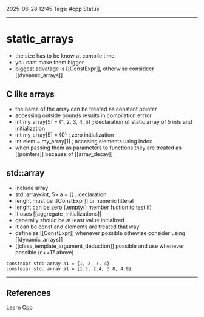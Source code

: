 
2025-06-28 12:45
Tags: #cpp
Status:

---
# static_arrays
- the size has to be know at compile time
- you cant make them bigger
- biggest advatage is [[ConstExpr]], otherwise consideer [[dynamic_arrays]]
## C like arrays
- the name of the array can be treated as constant pointer
- accessing outside bounds results in compilation errror
- int my_array[5] = {1, 2, 3, 4, 5} ; declaration of static array of 5 ints and initialization
- int my_array[5] = {0} ; zero initialization
- int elem = my_array[1] ; accesing elements using index
- when passing them as parameters to functions they are treated as [[pointers]] because of [[array_decay]]
## std::array
- include array
- std::array<int, 5> a = {} ; declaration 
- lenght must be [[ConstExpr]] or numeric litteral
- lenght can be zero (.empty() member fuction to test it)
- it uses [[aggregate_initializations]]
- generally should be at least value initialized
- it can be const and elements are treated that way
- define as [[ConstExpr]] whenever possible othewise consider using [[dynamic_arrays]]
- [[class_template_argument_deduction]] possible and use whenever possible (c++17 above)
```
constexpr std::array a1 = {1, 2, 3, 4}
constexpr std::array a1 = {1.3, 2.4, 3.8, 4.9}
```


---
## References
[Learn Cpp](https://www.learncpp.com/cpp-tutorial/introduction-to-stdarray/)


